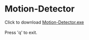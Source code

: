 # Motion-Detector
Click to download <a href="https://github.com/sarkarsd/Motion-Detector/blob/master/plotting.exe?raw=true" download>Motion-Detector.exe</a>
<br></br>
Press 'q' to exit.
